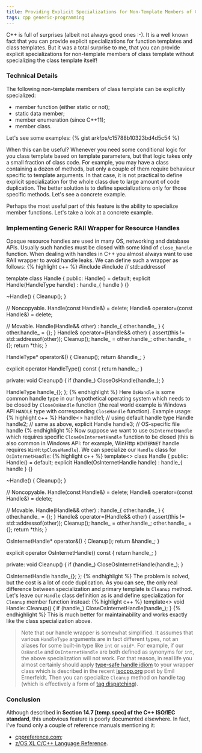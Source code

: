 ```yaml
---
title: Providing Explicit Specializations for Non-Template Members of Class Template
tags: cpp generic-programming
---
```


C++ is full of surprises (albeit not always good ones :-). It is a well known
fact that you can provide explicit specializations for function templates and
class templates. But it was a total surprise to me, that you can provide
explicit specializations for non-template members of class template without
specializing the class template itself!

### Technical Details
The following non-template members of class template can be explicitly
specialized:

* member function (either static or not);
* static data member;
* member enumeration (since C++11);
* member class.

Let's see some examples:
{% gist arkfps/c15788b10323bd4d5c54 %}

When this can be useful? Whenever you need some conditional logic for you
class template based on template parameters, but that logic takes only a small
fraction of class code. For example, you may have a class containing a dozen of
methods, but only a couple of them require behaviour specific to template
arguments. In that case, it is not practical to define explicit specialization
for the whole class due to large amount of code duplication. The better
solution is to define specializations only for those specific methods. Let's
see a concrete example.

Perhaps the most useful part of this feature is the ability to specialize
member functions. Let's take a look at a concrete example.

### Implementing Generic RAII Wrapper for Resource Handles
Opaque resource handles are used in many OS, networking and
database APIs. Usually such handles must be closed with some kind of
`close_handle` function. When dealing with handles in C++ you almost always
want to use RAII wrapper to avoid handle leaks. We can define such a wrapper as
follows:
{% highlight c++ %}
#include <cassert>
#include <memory>  // std::addressof

template<typename HandleType = OsHandle> class Handle {
public:
  Handle() = default;
  explicit Handle(HandleType handle) : handle_{ handle } {}

  ~Handle() { Cleanup(); }

  // Noncopyable.
  Handle(const Handle&) = delete;
  Handle& operator=(const Handle&) = delete;

  // Movable.
  Handle(Handle&& other) : handle_{ other.handle_ } { other.handle_ = {}; }
  Handle& operator=(Handle&& other) {
    assert(this != std::addressof(other));
    Cleanup();
    handle_ = other.handle_;
    other.handle_ = {};
    return *this;
  }

  HandleType* operator&() {
    Cleanup();
    return &handle_;
  }
   
  explicit operator HandleType() const { return handle_; }

private:
  void Cleanup() {
    if (handle_)
      CloseOsHandle(handle_);
  }

  HandleType handle_{};
};
{% endhighlight %}
Here `OsHandle` is some common handle type in our hypothetical operating system
which needs to be closed by `CloseOsHandle` function (the real world example is
Windows API `HANDLE` type with corresponding `CloseHandle` function). Example
usage:
{% highlight c++ %}
Handle<> handle1;  // using default handle type
Handle<OsHandle> handle2;  // same as above, explicit
Handle<OsFileHandle> handle3;  // OS-specific file handle
{% endhighlight %}
Now suppose we want to use `OsInternetHandle` which requires specific
`CloseOsInternetHandle` function to be closed (this is also common in Windows
API: for example, WinHttp `HINTERNET` handle requires `WinHttpCloseHandle`). We
can specialize our `Handle` class for `OsInternetHandle`:
{% highlight c++ %}
template<> class Handle<OsInternetHandle> {
public:
  Handle() = default;
  explicit Handle(OsInternetHandle handle) : handle_{ handle } {}

  ~Handle() { Cleanup(); }

  // Noncopyable.
  Handle(const Handle&) = delete;
  Handle& operator=(const Handle&) = delete;

  // Movable.
  Handle(Handle&& other) : handle_{ other.handle_ } { other.handle_ = {}; }
  Handle& operator=(Handle&& other) {
    assert(this != std::addressof(other));
    Cleanup();
    handle_ = other.handle_;
    other.handle_ = {};
    return *this;
  }

  OsInternetHandle* operator&() {
    Cleanup();
    return &handle_;
  }
   
  explicit operator OsInternetHandle() const { return handle_; }

private:
  void Cleanup() {
    if (handle_)
      CloseOsInternetHandle(handle_);
  }

  OsInternetHandle handle_{};
};
{% endhighlight %}
The problem is solved, but the cost is a lot of code duplication. As you
can see, the only real difference between specialization and primary template
is `Cleanup` method. Let's leave our `Handle` class definition as is and define
specialization for `Cleanup` member function instead:
{% highlight c++ %}
template<> void Handle<OsInternetHandle>::Cleanup() {
  if (handle_)
    CloseOsInternetHandle(handle_);
}
{% endhighlight %}
This is much better for maintainability and works exactly like the class
specialization above.

> Note that our handle wrapper is somewhat simplified. It assumes that various
`HandleType` arguments are in fact different types, not an aliases for some
built-in type like `int` or `void*`. For example, if our `OsHandle` and
`OsInternetHandle` are both defined as synonyms for `int`, the above
specialization will not work. For that reason, in real life you almost
certainly should apply [type-safe handle idiom][url-type-safe-handles] to your
wrapper class which is described in the recent [isocpp.org][url-isocpp] post by
Emil Ernerfeldt. Then you can specialize `Cleanup` method on handle tag (which
is effectively a form of [tag dispatching][url-tag-dispatching]).

### Conclusion
Although described in **Section 14.7 [temp.spec] of the C++ ISO/IEC standard**,
this unobvious feature is poorly documented elsewhere. In fact, I've found
only a couple of reference manuals mentioning it:

* [cppreference.com][url-cppreference];
* [z/OS XL C/C++ Language Reference][url-zos-xl-cpp-reference].

[url-cppreference]: http://en.cppreference.com/w/cpp/language/template_specialization
[url-zos-xl-cpp-reference]: http://www-01.ibm.com/support/knowledgecenter/SSLTBW_2.1.0/com.ibm.zos.v2r1.cbclx01/explicit_specialization.htm
[url-type-safe-handles]: https://isocpp.org/blog/2015/01/type-safe-handles-in-c-emil-ernerfeldt
[url-isocpp]: https://isocpp.org
[url-tag-dispatching]: http://isocpp.org/blog/2014/12/tag-dispatching
